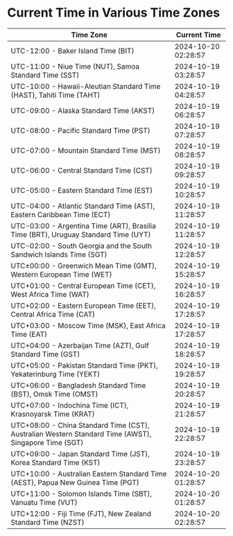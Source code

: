 # Current Time in Various Time Zones

| Time Zone | Current Time |
|-----------|--------------|
| UTC-12:00 - Baker Island Time (BIT) | 2024-10-20 02:28:57 |
| UTC-11:00 - Niue Time (NUT), Samoa Standard Time (SST) | 2024-10-19 03:28:57 |
| UTC-10:00 - Hawaii-Aleutian Standard Time (HAST), Tahiti Time (TAHT) | 2024-10-19 04:28:57 |
| UTC-09:00 - Alaska Standard Time (AKST) | 2024-10-19 06:28:57 |
| UTC-08:00 - Pacific Standard Time (PST) | 2024-10-19 07:28:57 |
| UTC-07:00 - Mountain Standard Time (MST) | 2024-10-19 08:28:57 |
| UTC-06:00 - Central Standard Time (CST) | 2024-10-19 09:28:57 |
| UTC-05:00 - Eastern Standard Time (EST) | 2024-10-19 10:28:57 |
| UTC-04:00 - Atlantic Standard Time (AST), Eastern Caribbean Time (ECT) | 2024-10-19 11:28:57 |
| UTC-03:00 - Argentina Time (ART), Brasília Time (BRT), Uruguay Standard Time (UYT) | 2024-10-19 11:28:57 |
| UTC-02:00 - South Georgia and the South Sandwich Islands Time (SGT) | 2024-10-19 12:28:57 |
| UTC±00:00 - Greenwich Mean Time (GMT), Western European Time (WET) | 2024-10-19 15:28:57 |
| UTC+01:00 - Central European Time (CET), West Africa Time (WAT) | 2024-10-19 16:28:57 |
| UTC+02:00 - Eastern European Time (EET), Central Africa Time (CAT) | 2024-10-19 17:28:57 |
| UTC+03:00 - Moscow Time (MSK), East Africa Time (EAT) | 2024-10-19 17:28:57 |
| UTC+04:00 - Azerbaijan Time (AZT), Gulf Standard Time (GST) | 2024-10-19 18:28:57 |
| UTC+05:00 - Pakistan Standard Time (PKT), Yekaterinburg Time (YEKT) | 2024-10-19 19:28:57 |
| UTC+06:00 - Bangladesh Standard Time (BST), Omsk Time (OMST) | 2024-10-19 20:28:57 |
| UTC+07:00 - Indochina Time (ICT), Krasnoyarsk Time (KRAT) | 2024-10-19 21:28:57 |
| UTC+08:00 - China Standard Time (CST), Australian Western Standard Time (AWST), Singapore Time (SGT) | 2024-10-19 22:28:57 |
| UTC+09:00 - Japan Standard Time (JST), Korea Standard Time (KST) | 2024-10-19 23:28:57 |
| UTC+10:00 - Australian Eastern Standard Time (AEST), Papua New Guinea Time (PGT) | 2024-10-20 01:28:57 |
| UTC+11:00 - Solomon Islands Time (SBT), Vanuatu Time (VUT) | 2024-10-20 01:28:57 |
| UTC+12:00 - Fiji Time (FJT), New Zealand Standard Time (NZST) | 2024-10-20 02:28:57 |
